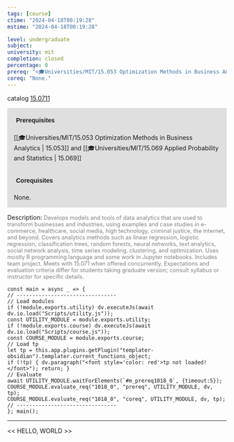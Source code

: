 ```yaml
---
tags: [course]
ctime: "2024-04-18T00:19:28"
mstime: "2024-04-18T00:19:28"

level: undergraduate
subject: 
university: mit
completion: closed
percentage: 0
prereq: "<🎓Universities/MIT/15.053 Optimization Methods in Business Analytics> and <🎓Universities/MIT/15.069 Applied Probability and Statistics>"
coreq: "None."
---
```


catalog [15.0711](http://student.mit.edu/catalog/m15a.html#15.0711)

<span style="display: block; padding: 15px; background-color: rgb(100, 100, 100, 0.2);"><font id="m_prereq1018_0" style="display: block; font-family: Arial, sans-serif; font-weight: bold; padding: 5px">Prerequisites</font><br><span id="prereq1018_0">[[🎓Universities/MIT/15.053 Optimization Methods in Business Analytics | 15.053]] and [[🎓Universities/MIT/15.069 Applied Probability and Statistics | 15.069]]</span></span>
<span style="display: block; padding: 15px; background-color: rgb(100, 100, 100, 0.2);"><font id="m_coreq1018_0" style="display: block; font-family: Arial, sans-serif; font-weight: bold; padding: 5px">Corequisites</font><br><span id="coreq1018_0">None.</span></span>

<font style="">Description:</font>
<font style="color: grey; font-size: 0.8rem;">Develops models and tools of data analytics that are used to transform businesses and industries, using examples and case studies in e-commerce, healthcare, social media, high technology, criminal justice, the internet, and beyond. Covers analytics methods such as linear regression, logistic regression, classification trees, random forests, neural networks, text analytics, social network analysis, time series modeling, clustering, and optimization. Uses mostly R programming language and some work in Jupyter notebooks. Includes team project. Meets with 15.071 when offered concurrently. Expectations and evaluation criteria differ for students taking graduate version; consult syllabus or instructor for specific details.</font>

```dataviewjs
const main = async _ => {
// --------------------------------
// Load modules
if (!module.exports.utility) dv.executeJs(await dv.io.load("Scripts/utility.js"));
const UTILITY_MODULE = module.exports.utility;
if (!module.exports.course) dv.executeJs(await dv.io.load("Scripts/course.js"));
const COURSE_MODULE = module.exports.course;
// Load tp
let tp = this.app.plugins.getPlugin("templater-obsidian").templater.current_functions_object;
if (!tp) { dv.paragraph("<font style='color: red'>tp not loaded!</font>"); return; }
// Evaluate
await UTILITY_MODULE.waitForElements(`#m_prereq1018_0`, {timeout:5});
COURSE_MODULE.evaluate_req("1018_0", "prereq", UTILITY_MODULE, dv, tp);
COURSE_MODULE.evaluate_req("1018_0", "coreq", UTILITY_MODULE, dv, tp);
// --------------------------------
}; main();
```

---

<< HELLO, WORLD >>
